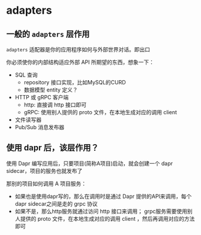 # adapters
## 一般的 `adapters` 层作用
`adapters` 适配器是你的应用程序如何与外部世界对话。即出口

你必须使你的内部结构适应外部 API 所期望的东西，想象一下： 
- SQL 查询
  - repository 接口实现，比如MySQL的CURD
  - 数据模型 entity 定义？
- HTTP 或 gRPC 客户端
  - http: 直接调 http 接口即可
  - gRPC: 使用别人提供的 proto 文件，在本地生成对应的调用 client 
- 文件读写器
- Pub/Sub 消息发布器

## 使用 dapr 后，该层作用？

使用 Dapr 编写应用后，只要项目(简称A项目)启动，就会创建一个 dapr sidecar，项目的服务也就发布了

那别的项目如何调用 A 项目服务：
- 如果也是使用dapr写的，那么在调用时是通过 Dapr 提供的API来调用，每个 dapr sidecar之间是走的 grpc 协议
- 如果不是，那么http服务就通过访问 http 接口来调用； grpc服务需要使用别人提供的 proto 文件，在本地生成对应的调用 client ，然后再调用对应的方法即可

